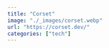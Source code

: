```yaml
---
title: "Corset"
image: "./_images/corset.webp"
url: "https://corset.dev/"
categories: ["tech"]
---
```

